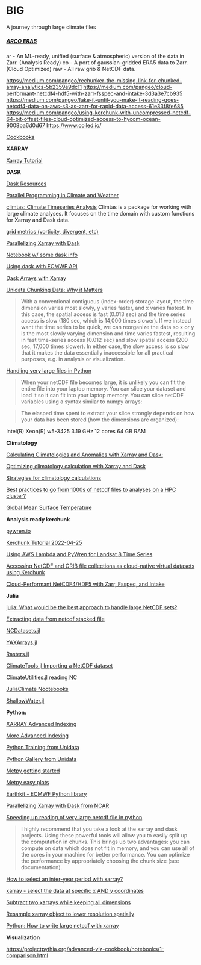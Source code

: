 # BIG
A journey through large climate files


##### [ARCO ERA5](https://github.com/google-research/arco-era5)

ar - An ML-ready, unified (surface & atmospheric) version of the data in Zarr. (Analysis Ready)
co - A port of gaussian-gridded ERA5 data to Zarr. (Cloud Optimized)
raw - All raw grib & NetCDF data.

https://medium.com/pangeo/rechunker-the-missing-link-for-chunked-array-analytics-5b2359e9dc11
https://medium.com/pangeo/cloud-performant-netcdf4-hdf5-with-zarr-fsspec-and-intake-3d3a3e7cb935
https://medium.com/pangeo/fake-it-until-you-make-it-reading-goes-netcdf4-data-on-aws-s3-as-zarr-for-rapid-data-access-61e33f8fe685
https://medium.com/pangeo/using-kerchunk-with-uncompressed-netcdf-64-bit-offset-files-cloud-optimized-access-to-hycom-ocean-9008ba6d0d67
https://www.coiled.io/

[Cookbooks](https://cookbooks.projectpythia.org)

**XARRAY**

[Xarray Tutorial](https://tutorial.xarray.dev/intro.html)

**DASK**

[Dask Resources](https://scrapbox.io/pycoaj/dask)

[Parallel Programming in Climate and Weather](https://coecms-training.github.io/parallel/README.html)

[climtas: Climate Timeseries Analysis](https://climtas.readthedocs.io/en/latest/)
Climtas is a package for working with large climate analyses. It focuses on the time domain with custom functions for Xarray and Dask data.




[grid metrics (vorticity, divergent, etc)](https://xgcm.readthedocs.io/en/latest/grid_metrics.html)

[Parallelizing Xarray with Dask](https://github.com/ProjectPythia/dask-cookbook/blob/main/notebooks/03-dask-xarray.ipynb)

[Notebook w/ some dask info](https://github.com/ProjectPythia/ERA5_interactive-cookbook/blob/main/notebooks/06_era5_anomaly.ipynb)

[Using dask with ECMWF API](https://github.com/rsignell-usgs/pangeo_showcase_20221012/blob/main/00_era5_test_api.ipynb)

[Dask Arrays with Xarray](https://foundations.projectpythia.org/core/xarray/dask-arrays-xarray.html)

[Unidata Chunking Data: Why it Matters](https://www.unidata.ucar.edu/blogs/developer/entry/chunking_data_why_it_matters)

>With a conventional contiguous (index-order) storage layout, the time dimension varies most slowly, y varies faster, and x varies fastest. In this case, the spatial access is fast (0.013 sec) and the time series access is slow (180 sec, which is 14,000 times slower). If we instead want the time series to be quick, we can reorganize the data so x or y is the most slowly varying dimension and time varies fastest, resulting in fast time-series access (0.012 sec) and slow spatial access (200 sec, 17,000 times slower). In either case, the slow access is so slow that it makes the data essentially inaccessible for all practical purposes, e.g. in analysis or visualization.

[Handling very large files in Python](https://annefou.github.io/metos_python/07-LargeFiles/)

>When your netCDF file becomes large, it is unlikely you can fit the entire file into your laptop memory. You can slice your dataset and load it so it can fit into your laptop memory. You can slice netCDF variables using a syntax similar to numpy arrays:

>The elasped time spent to extract your slice strongly depends on how your data has been stored (how the dimensions are organized):

Intel(R) Xeon(R) w5-3425   3.19 GHz
12 cores
64 GB RAM

**Climatology**

[Calculating Climatologies and Anomalies with Xarray and Dask:](https://nbviewer.org/gist/rabernat/30e7b747f0e3583b5b776e4093266114)


[Optimizing climatology calculation with Xarray and Dask](https://discourse.pangeo.io/t/optimizing-climatology-calculation-with-xarray-and-dask/2453)


[Strategies for climatology calculations](https://flox.readthedocs.io/en/latest/user-stories.html)

[Best practices to go from 1000s of netcdf files to analyses on a HPC cluster?](https://discourse.pangeo.io/t/best-practices-to-go-from-1000s-of-netcdf-files-to-analyses-on-a-hpc-cluster/588/39)


[Global Mean Surface Temperature](https://gallery.pangeo.io/repos/pangeo-gallery/cmip6/global_mean_surface_temp.html)

**Analysis ready kerchunk**

[pywren.io](http://pywren.io)

[Kerchunk Tutorial 2022-04-25](https://github.com/lsterzinger/2022-esip-kerchunk-tutorial/blob/main/01-Create_References.ipynb)

[Using AWS Lambda and PyWren for Landsat 8 Time Series](https://github.com/aws-samples/pywren-workshops/blob/master/Lab-4-Landsat-NDVI/Landsat_NDVI_Timeseries.ipynb)

[Accessing NetCDF and GRIB file collections as cloud-native virtual datasets using Kerchunk](https://medium.com/pangeo/accessing-netcdf-and-grib-file-collections-as-cloud-native-virtual-datasets-using-kerchunk-625a2d0a9191)

[Cloud-Performant NetCDF4/HDF5 with Zarr, Fsspec, and Intake](https://medium.com/pangeo/cloud-performant-netcdf4-hdf5-with-zarr-fsspec-and-intake-3d3a3e7cb935)

**Julia**

[julia: What would be the best approach to handle large NetCDF sets?](https://discourse.julialang.org/t/what-would-be-the-best-approach-to-handle-large-netcdf-sets/102091/11)

[Extracting data from netcdf stacked file](https://discourse.julialang.org/t/extracting-data-from-netcdf-stacked-file/90927)

[NCDatasets.jl](https://github.com/Alexander-Barth/NCDatasets.jl)

[YAXArrays.jl](https://github.com/JuliaDataCubes/YAXArrays.jl)

[Rasters.jl](https://rafaqz.github.io/Rasters.jl/stable/)

[ClimateTools.jl Importing a NetCDF dataset](https://juliaclimate.github.io/ClimateTools.jl/stable/datasets/#Manipulations-1)

[ClimateUtilities.jl reading NC](https://github.com/CliMA/ClimaUtilities.jl/blob/main/docs/src/filereaders.md)

[JuliaClimate Nootebooks](https://juliaclimate.github.io/Notebooks/#climate-models)

[ShallowWater.jl](https://docs.juliahub.com/General/ShallowWaters/stable/)


**Python:**

[XARRAY Advanced Indexing](https://stackoverflow.com/questions/69330668/efficient-way-to-extract-data-from-netcdf-files)

[More Advanced Indexing](https://docs.xarray.dev/en/stable/user-guide/indexing.html#more-advanced-indexing)

[Python Training from Unidata](https://github.com/Unidata/python-training/tree/master)

[Python Gallery from Unidata](https://unidata.github.io/python-training/gallery/gallery-home/)

[Metpy getting started](https://unidata.github.io/MetPy/latest/userguide/startingguide.html)

[Metpy easy plots](https://unidata.github.io/MetPy/latest/tutorials/declarative_tutorial.html#sphx-glr-tutorials-declarative-tutorial-py)

[Earthkit - ECMWF Python library](https://github.com/ecmwf/earthkit)

[Parallelizing Xarray with Dask from NCAR](https://ncar.github.io/dask-tutorial/notebooks/03-dask-xarray.html)

[Speeding up reading of very large netcdf file in python](https://stackoverflow.com/questions/35422862/speeding-up-reading-of-very-large-netcdf-file-in-python)

>I highly recommend that you take a look at the xarray and dask projects. Using these powerful tools will allow you to easily split up the computation in chunks. This brings up two advantages: you can compute on data which does not fit in memory, and you can use all of the cores in your machine for better performance. You can optimize the performance by appropriately choosing the chunk size (see documentation).

[How to select an inter-year period with xarray?](https://stackoverflow.com/questions/52533630/how-to-select-an-inter-year-period-with-xarray/52572399#52572399)

[xarray - select the data at specific x AND y coordinates](https://stackoverflow.com/questions/72179103/xarray-select-the-data-at-specific-x-and-y-coordinates/72179547#72179547)

[Subtract two xarrays while keeping all dimensions](https://stackoverflow.com/questions/69866469/subtract-two-xarrays-while-keeping-all-dimensions/69867005#69867005)

[Resample xarray object to lower resolution spatially](https://stackoverflow.com/questions/53886153/resample-xarray-object-to-lower-resolution-spatially/53952389#53952389)

[Python: How to write large netcdf with xarray](https://stackoverflow.com/questions/69810367/python-how-to-write-large-netcdf-with-xarray)


**Visualization**

https://projectpythia.org/advanced-viz-cookbook/notebooks/1-comparison.html